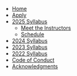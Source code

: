 <!-- docs/2022/_sidebar.md -->

- [Home](/)
- [Apply](apply)
- [2025 Syllabus](2025/README.md)
  <!-- - [Teaching Material](2025/teaching-material.md) -->
  - [Meet the Instructors](2025/instructors.md)
  - [Schedule](2025/schedule.md)
- [2024 Syllabus](2024/README.md)
- [2023 Syllabus](2023/README.md)
- [2022 Syllabus](2022/README.md)
  <!-- - [Resources](resources) -->
- [Code of Conduct](code-of-conduct)
- [Acknowledgments](acknowledgments)
